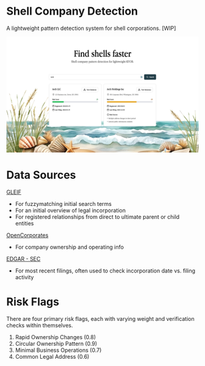 # Shell Company Detection

A lightweight pattern detection system for shell corporations. [WIP]

![Preview](/app/img/preview.png)

# Data Sources

[GLEIF](https://www.gleif.org/en/lei-data/gleif-api)

- For fuzzymatching initial search terms
- For an initial overview of legal incorporation
- For registered relationships from direct to ultimate parent or child entities

[OpenCorporates](https://api.opencorporates.com/documentation/API-Reference)

- For company ownership and operating info

[EDGAR - SEC](https://data.sec.gov)

- For most recent filings, often used to check incorporation date vs. filing activity

# Risk Flags

There are four primary risk flags, each with varying weight and verification checks within themselves.

1. Rapid Ownership Changes (0.8)
2. Circular Ownership Pattern (0.9)
3. Minimal Business Operations (0.7)
4. Common Legal Address (0.6)
